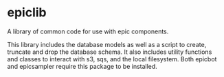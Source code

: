 epiclib
=======
A library of common code for use with epic components.

This library includes the database models as well as a script to create,
truncate and drop the database schema. It also includes utility functions and
classes to interact with s3, sqs, and the local filesystem. Both epicbot and
epicsampler require this package to be installed.

